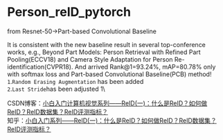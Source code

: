 Person_reID_pytorch
==============================
from Resnet-50->Part-based Convolutional Baseline

It is consistent with the new baseline result in several top-conference works, e.g., Beyond Part Models: Person Retrieval with Refined Part Pooling(ECCV18) and Camera Style Adaptation for Person Re-identification(CVPR18). And arrived Rank@1=93.24%, mAP=80.78% only with softmax loss and Part-based Convolutional Baseline(PCB) method!\
`1`.`Random Erasing Augmentation` has been added\
`2`.`Last Stride`has been adjusted 1\

CSDN博客：[小白入门计算机视觉系列——ReID(一)：什么是ReID？如何做ReID？ReID数据集？ReID评测指标？](https://blog.csdn.net/wlx19970505/article/details/101051278)\
知乎：[小白入门系列——ReID(一)：什么是ReID？如何做ReID？ReID数据集？ReID评测指标？](https://zhuanlan.zhihu.com/p/83411679)








    
